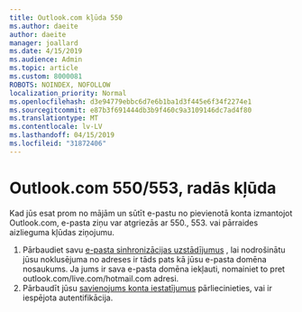 ```yaml
---
title: Outlook.com kļūda 550
ms.author: daeite
author: daeite
manager: joallard
ms.date: 4/15/2019
ms.audience: Admin
ms.topic: article
ms.custom: 8000081
ROBOTS: NOINDEX, NOFOLLOW
localization_priority: Normal
ms.openlocfilehash: d3e94779ebbc6d7e6b1ba1d3f445e6f34f2274e1
ms.sourcegitcommit: e87b3f691444db3b9f460c9a3109146dc7ad4f80
ms.translationtype: MT
ms.contentlocale: lv-LV
ms.lasthandoff: 04/15/2019
ms.locfileid: "31872406"
---
```

# <a name="error-550553-in-outlookcom"></a>Outlook.com 550/553, radās kļūda

Kad jūs esat prom no mājām un sūtīt e-pastu no pievienotā konta izmantojot Outlook.com, e-pasta ziņu var atgriezās ar 550., 553. vai pārraides aizlieguma kļūdas ziņojumu.
1. Pārbaudiet savu [e-pasta sinhronizācijas uzstādījumus](https://go.microsoft.com/fwlink/?linkid=2031283) , lai nodrošinātu jūsu noklusējuma no adreses ir tāds pats kā jūsu e-pasta domēna nosaukums. Ja jums ir sava e-pasta domēna iekļauti, nomainiet to pret outlook.com/live.com/hotmail.com adresi.
2. Pārbaudīt jūsu [savienojums konta iestatījumus](https://go.microsoft.com/fwlink/?linkid=875264&clcid=0x409) pārliecinieties, vai ir iespējota autentifikācija.